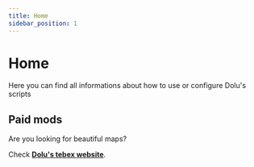 ```yaml
---
title: Home
sidebar_position: 1
---
```


# Home

Here you can find all informations about how to use or configure Dolu's scripts

## Paid mods

Are you looking for beautiful maps?

Check **[Dolu's tebex website](https://dolu.tebex.io/category/interiors)**.